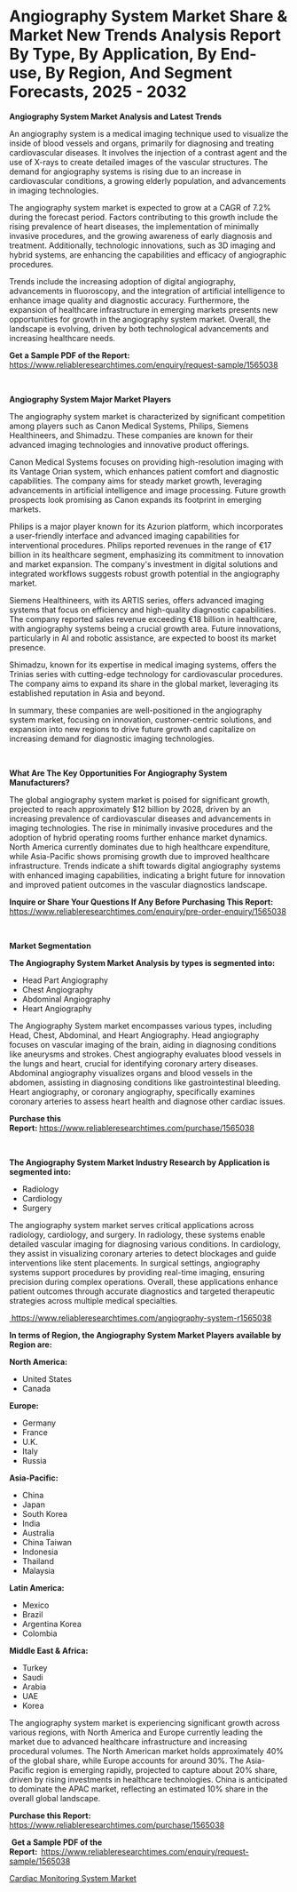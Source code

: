 <p><h1>Angiography System Market Share & Market New Trends Analysis Report By Type, By Application, By End-use, By Region, And Segment Forecasts, 2025 - 2032</h1></p><p><strong>Angiography System Market Analysis and Latest Trends</strong></p>
<p><p>An angiography system is a medical imaging technique used to visualize the inside of blood vessels and organs, primarily for diagnosing and treating cardiovascular diseases. It involves the injection of a contrast agent and the use of X-rays to create detailed images of the vascular structures. The demand for angiography systems is rising due to an increase in cardiovascular conditions, a growing elderly population, and advancements in imaging technologies.</p><p>The angiography system market is expected to grow at a CAGR of 7.2% during the forecast period. Factors contributing to this growth include the rising prevalence of heart diseases, the implementation of minimally invasive procedures, and the growing awareness of early diagnosis and treatment. Additionally, technologic innovations, such as 3D imaging and hybrid systems, are enhancing the capabilities and efficacy of angiographic procedures.</p><p>Trends include the increasing adoption of digital angiography, advancements in fluoroscopy, and the integration of artificial intelligence to enhance image quality and diagnostic accuracy. Furthermore, the expansion of healthcare infrastructure in emerging markets presents new opportunities for growth in the angiography system market. Overall, the landscape is evolving, driven by both technological advancements and increasing healthcare needs.</p></p>
<p><strong>Get a Sample PDF of the Report:&nbsp;</strong> <a href="https://www.reliableresearchtimes.com/enquiry/request-sample/1565038?utm_campaign=2934&utm_medium=2&utm_source=Github&utm_content=ia&utm_term=04032025&utm_id=angiography-system">https://www.reliableresearchtimes.com/enquiry/request-sample/1565038</a></p>
<p>&nbsp;</p>
<p><strong>Angiography System Major Market Players</strong></p>
<p><p>The angiography system market is characterized by significant competition among players such as Canon Medical Systems, Philips, Siemens Healthineers, and Shimadzu. These companies are known for their advanced imaging technologies and innovative product offerings.</p><p>Canon Medical Systems focuses on providing high-resolution imaging with its Vantage Orian system, which enhances patient comfort and diagnostic capabilities. The company aims for steady market growth, leveraging advancements in artificial intelligence and image processing. Future growth prospects look promising as Canon expands its footprint in emerging markets.</p><p>Philips is a major player known for its Azurion platform, which incorporates a user-friendly interface and advanced imaging capabilities for interventional procedures. Philips reported revenues in the range of €17 billion in its healthcare segment, emphasizing its commitment to innovation and market expansion. The company's investment in digital solutions and integrated workflows suggests robust growth potential in the angiography market.</p><p>Siemens Healthineers, with its ARTIS series, offers advanced imaging systems that focus on efficiency and high-quality diagnostic capabilities. The company reported sales revenue exceeding €18 billion in healthcare, with angiography systems being a crucial growth area. Future innovations, particularly in AI and robotic assistance, are expected to boost its market presence.</p><p>Shimadzu, known for its expertise in medical imaging systems, offers the Trinias series with cutting-edge technology for cardiovascular procedures. The company aims to expand its share in the global market, leveraging its established reputation in Asia and beyond.</p><p>In summary, these companies are well-positioned in the angiography system market, focusing on innovation, customer-centric solutions, and expansion into new regions to drive future growth and capitalize on increasing demand for diagnostic imaging technologies.</p></p>
<p>&nbsp;</p>
<p><strong>What Are The Key Opportunities For Angiography System Manufacturers?</strong></p>
<p><p>The global angiography system market is poised for significant growth, projected to reach approximately $12 billion by 2028, driven by an increasing prevalence of cardiovascular diseases and advancements in imaging technologies. The rise in minimally invasive procedures and the adoption of hybrid operating rooms further enhance market dynamics. North America currently dominates due to high healthcare expenditure, while Asia-Pacific shows promising growth due to improved healthcare infrastructure. Trends indicate a shift towards digital angiography systems with enhanced imaging capabilities, indicating a bright future for innovation and improved patient outcomes in the vascular diagnostics landscape.</p></p>
<p><strong>Inquire or Share Your Questions If Any Before Purchasing This Report:</strong> <a href="https://www.reliableresearchtimes.com/enquiry/pre-order-enquiry/1565038?utm_campaign=2934&utm_medium=2&utm_source=Github&utm_content=ia&utm_term=04032025&utm_id=angiography-system">https://www.reliableresearchtimes.com/enquiry/pre-order-enquiry/1565038</a></p>
<p>&nbsp;</p>
<p><strong>Market Segmentation</strong></p>
<p><strong>The Angiography System Market Analysis by types is segmented into:</strong></p>
<p><ul><li>Head Part Angiography</li><li>Chest Angiography</li><li>Abdominal Angiography</li><li>Heart Angiography</li></ul></p>
<p><p>The Angiography System market encompasses various types, including Head, Chest, Abdominal, and Heart Angiography. Head angiography focuses on vascular imaging of the brain, aiding in diagnosing conditions like aneurysms and strokes. Chest angiography evaluates blood vessels in the lungs and heart, crucial for identifying coronary artery diseases. Abdominal angiography visualizes organs and blood vessels in the abdomen, assisting in diagnosing conditions like gastrointestinal bleeding. Heart angiography, or coronary angiography, specifically examines coronary arteries to assess heart health and diagnose other cardiac issues.</p></p>
<p><strong>Purchase this Report:&nbsp;</strong><a href="https://www.reliableresearchtimes.com/purchase/1565038?utm_campaign=2934&utm_medium=2&utm_source=Github&utm_content=ia&utm_term=04032025&utm_id=angiography-system">https://www.reliableresearchtimes.com/purchase/1565038</a></p>
<p>&nbsp;</p>
<p><strong>The Angiography System Market Industry Research by Application is segmented into:</strong></p>
<p><ul><li>Radiology</li><li>Cardiology</li><li>Surgery</li></ul></p>
<p><p>The angiography system market serves critical applications across radiology, cardiology, and surgery. In radiology, these systems enable detailed vascular imaging for diagnosing various conditions. In cardiology, they assist in visualizing coronary arteries to detect blockages and guide interventions like stent placements. In surgical settings, angiography systems support procedures by providing real-time imaging, ensuring precision during complex operations. Overall, these applications enhance patient outcomes through accurate diagnostics and targeted therapeutic strategies across multiple medical specialties.</p></p>
<p><a href="https://www.reliableresearchtimes.com/angiography-system-r1565038?utm_campaign=2934&utm_medium=2&utm_source=Github&utm_content=ia&utm_term=04032025&utm_id=angiography-system">&nbsp;https://www.reliableresearchtimes.com/angiography-system-r1565038</a></p>
<p><strong>In terms of Region, the Angiography System Market Players available by Region are:</strong></p>
<p>
    <p> <strong> North America: </strong>
        <ul>
            <li>United States</li>
            <li>Canada</li>
        </ul>
        </p> 
    <p> <strong> Europe: </strong>
        <ul>
            <li>Germany</li>
            <li>France</li>
            <li>U.K.</li>
            <li>Italy</li>
            <li>Russia</li>
        </ul>
        </p> 
    <p> <strong> Asia-Pacific: </strong>
        <ul>
            <li>China</li>
            <li>Japan</li>
            <li>South Korea</li>
            <li>India</li>
            <li>Australia</li>
            <li>China Taiwan</li>
            <li>Indonesia</li>
            <li>Thailand</li>
            <li>Malaysia</li>
        </ul>
        </p> 
    <p> <strong> Latin America: </strong>
        <ul>
            <li>Mexico</li>
            <li>Brazil</li>
            <li>Argentina Korea</li>
            <li>Colombia</li>
        </ul>
        </p> 
    <p> <strong> Middle East & Africa: </strong>
        <ul>
            <li>Turkey</li>
            <li>Saudi</li>
            <li>Arabia</li>
            <li>UAE</li>
            <li>Korea</li>
        </ul>
    </p>
    </p>
<p><p>The angiography system market is experiencing significant growth across various regions, with North America and Europe currently leading the market due to advanced healthcare infrastructure and increasing procedural volumes. The North American market holds approximately 40% of the global share, while Europe accounts for around 30%. The Asia-Pacific region is emerging rapidly, projected to capture about 20% share, driven by rising investments in healthcare technologies. China is anticipated to dominate the APAC market, reflecting an estimated 10% share in the overall global landscape.</p></p>
<p><strong>Purchase this Report: </strong><a href="https://www.reliableresearchtimes.com/purchase/1565038?utm_campaign=2934&utm_medium=2&utm_source=Github&utm_content=ia&utm_term=04032025&utm_id=angiography-system">https://www.reliableresearchtimes.com/purchase/1565038</a></p>
<p>&nbsp;<strong>Get a Sample PDF of the Report:&nbsp;&nbsp;</strong><a href="https://www.reliableresearchtimes.com/enquiry/request-sample/1565038?utm_campaign=2934&utm_medium=2&utm_source=Github&utm_content=ia&utm_term=04032025&utm_id=angiography-system">https://www.reliableresearchtimes.com/enquiry/request-sample/1565038</a></p>
<p><strong></strong></p>
<p><p><a href="https://github.com/popupioo/Market-Research-Report-List-1/blob/main/cardiac-monitoring-system-market.md?utm_campaign=2934&utm_medium=2&utm_source=Github&utm_content=ia&utm_term=04032025&utm_id=angiography-system">Cardiac Monitoring System Market</a></p></p>